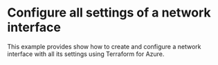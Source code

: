 # Configure all settings of a network interface

This example provides show how to create and configure a network interface with all its settings using Terraform for Azure.
